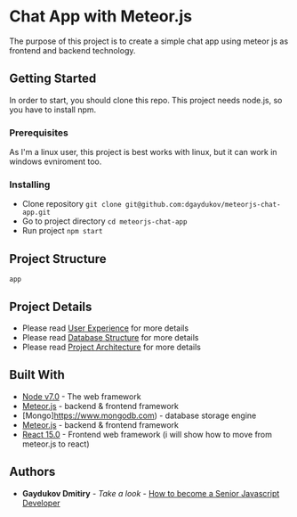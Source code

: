 # Chat App with Meteor.js

The purpose of this project is to create a simple chat app using meteor js as frontend and backend technology.

## Getting Started

In order to start, you should clone this repo. This project needs node.js, so you have to install npm.

### Prerequisites

As I'm a linux user, this project is best works with linux, but it can work in windows evniroment too.


### Installing

* Clone repository ```git clone git@github.com:dgaydukov/meteorjs-chat-app.git```
* Go to project directory ```cd meteorjs-chat-app```
* Run project ```npm start```

## Project Structure

```
app
```

## Project Details

* Please read [User Experience](https://github.com/dgaydukov/meteorjs-chat-app/blob/master/ui-ux.md) for more details
* Please read [Database Structure](https://github.com/dgaydukov/meteorjs-chat-app/blob/master/db-structure.md) for more details
* Please read [Project Architecture](https://github.com/dgaydukov/meteorjs-chat-app/blob/master/architecture.md) for more details


## Built With

* [Node v7.0](https://nodejs.org/en/blog/release/v7.0.0) - The web framework
* [Meteor.js](https://www.meteor.com) - backend & frontend framework
* [Mongo]https://www.mongodb.com) - database storage engine
* [Meteor.js](https://www.meteor.com) - backend & frontend framework
* [React 15.0](https://facebook.github.io/react/blog/2016/04/07/react-v15.html) - Frontend web framework (i will show how to move from meteor.js to react)




## Authors

* **Gaydukov Dmitiry** - *Take a look* - [How to become a Senior Javascript Developer](https://github.com/dgaydukov/how-to-become-a-senior-js-developer)